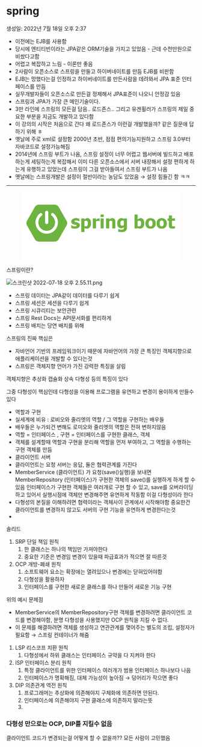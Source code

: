 # spring

생성일: 2022년 7월 18일 오후 2:37

* 이전에는 EJB를 사용함
* 당시에 엔티티빈이라는 JPA같은 ORM기술을 가지고 있었음 - 근데 수천만원으로 비쌌다고함
* 어렵고 복잡하고 느림 - 이론만 좋음
* 2사람이 오픈소스로 스프링을 만들고 하이버네이트를 만듬 EJB를 비판함
* EJB는 망했다는걸 인정하고 하이버네이트를 만든사람을 데려와서 JPA 표준 인터페이스를 만듬
* 실무개발자들이 오픈소스로 만든걸 정제해서 JPA표준이 나오니 안정감 있음
* 스프링과 JPA가 가장 큰 메인기술이다.
* 3만 라인에 스프링의 모든걸 담음.. 로드존스.. 그리고 유겐휠러가 스프링의 제일 중요한 부분을 지금도 개발하고 있다함
* 이 강의의 시작은 처음으로 간다 왜 로드존스가 이런걸 개발했을까? 같은 질문애 답하기 위해 ㅎ
* 옛날에 주로 xml로 설정함 2000년 초반, 점점 편의기능지원하고 스프링 3.0부터 자바코드로 설정가능해짐
* 2014년에 스프링 부트가 나옴, 스프링 설정이 너무 어렵고 웹서버에 빌드하고 배포하는게 세팅하는게 복잡해서 이미 다른 오픈소스에서 서버 내장해서 설정 편하게 하는게 유행하고 있었는데 스프링이 그걸 받아들여서 스프링 부트가 나옴
* 옛날에는 스프링개발은 설정이 절반이라는 농담도 있었음 → 설정 힘들긴 함 ㅋㅋ

***

<figure><img src="../.gitbook/assets/spring_boot_logo.png" alt=""><figcaption></figcaption></figure>

스프링이란?

![스크린샷 2022-07-18 오후 2.55.11.png](spring/스크린샷\_2022-07-18\_오후\_2.55.11.png)

* 스프링 데이터는 JPA같이 데이터를 다루기 쉽게
* 스프링 세션은 세션을 다루기 쉽게
* 스프링 시큐리티는 보안관련
* 스프링 Rest Docs는 API문서화를 편리하게
* 스프링 배치는 당연 배치를 위해

스프링의 진짜 핵심은

* 자바언어 기반의 프레임워크이기 때문에 자바언어의 가장 큰 특징인 객체지향으로 애플리케이션을 개발할 수 있다는것
* 스프링은 객체지향 언어가 가진 강력한 특징을 살림

객체지향은 추상화 캡슐화 상속 다형성 등의 특징이 있다

그중 다형성이 핵심인데 다형성을 이용해 프로그램을 유연하고 변경이 용이하게 만들수있다

* 역할과 구현
* 실세계에 비유 : 로비오와 줄리엣의 역할 / 그 역할을 구현하는 배우들
* 배우들은 누가되건 변해도 로미오와 줄리엣의 역할은 전혀 변하지않음
* 역할 = 인터페이스 , 구현 = 인터페이스를 구현한 클래스, 객체
* 객체를 설계할때 역할과 구현을 분리해 역할을 먼저 부여하고, 그 역할을 수행하는 구현 객체를 만듬
* 클라이언트 서버
* 클라이언트는 요청 서버는 응답, 둘은 협력관계를 가진다
* MemberService (클라이언트) 가 요청(save()실행)을 보내면 MemberRepository (인터페이스)가 구현한 객체의 save()를 실행하게 하게 할 수 있음 인터페이스가 구현한 객체들은 여러개로 구현 할 수 있고, save를 오버라이딩하고 있어서 실행시점에 객체만 변경해주면 유연하게 작동함 이걸 다형성이라 한다
* 다형성의 본질을 이해하려면 협력이라는 객체사이 관계에서 시작해야함 중요한건 클라이언트를 변경하지 않고도 서버의 구현 기능을 유연하게 변경한다는것
*

솔리드

1. SRP 단일 책임 원칙
   1. 한 클래스는 하나의 책임만 가져야한다
   2. 중요한 기준은 변경임 변경이 있을때 파급효과가 적으면 잘 따른것
2. OCP 개방-폐쇄 원칙
   1. 소프트웨어 요소는 확장에는 열려있으나 변경에는 닫혀있어야함
   2. 다형성을 활용하자
   3. 인터페이스를 구현한 새로운 클래스를 하나 만들어 새로운 기능 구현

위의 예시 문제점

* MemberService의 MemberRepository구현 객체를 변경하려면 클라이언트 코드를 변경해야함, 분명 다형성을 사용했지만 OCP 원칙을 지킬 수 없다.
* 이 문제를 해결하려면 객체를 생성하고 연관관계를 맺어주는 별도의 조립, 설정자가 필요함 → 스프링 컨테이너가 해줌

1. LSP 리스코프 치환 원칙
   1. 다형성에서 하위 클래스는 인터페이스 규약을 다 지켜야 한다
2. ISP 인터페이스 분리 원칙
   1. 특정 클라이언트를 위한 인터페이스 여러개가 범용 인터페이스 하나보다 나음
   2. 인터페이스가 명확해짐, 대체 가능성이 높아짐 → 덩어리가 작으면 좋다
3. DIP 의존관계 역전 원칙
   1. 프로그래머는 추상화에 의존해야지 구체화에 의존하면 안된다.
   2. 인터페이스에 의존해야지 구현 클래스에 의존하지 말라는뜻
   3.

### 다형성 만으로는 OCP, DIP를 지킬수 없음

클라이언트 코드가 변경되는걸 어떻게 할 수 없을까?? 모든 사람이 고민했음
